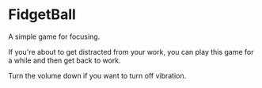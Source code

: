 # FidgetBall
A simple game for focusing.

If you're about to get distracted from your work, you can play this game for a while and then get back to work.

Turn the volume down if you want to turn off vibration.
